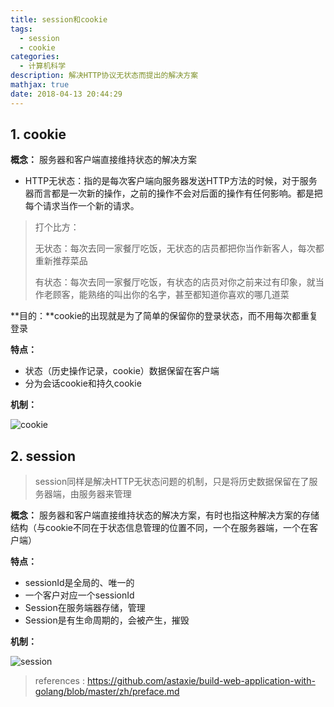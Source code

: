 ```yaml
---
title: session和cookie
tags:
  - session
  - cookie
categories:
  - 计算机科学
description: 解决HTTP协议无状态而提出的解决方案
mathjax: true
date: 2018-04-13 20:44:29
---
```


## 1. cookie

**概念：**  服务器和客户端直接维持状态的解决方案

- HTTP无状态：指的是每次客户端向服务器发送HTTP方法的时候，对于服务器而言都是一次新的操作，之前的操作不会对后面的操作有任何影响。都是把每个请求当作一个新的请求。

> 打个比方：
>
> 无状态：每次去同一家餐厅吃饭，无状态的店员都把你当作新客人，每次都重新推荐菜品
>
> 有状态：每次去同一家餐厅吃饭，有状态的店员对你之前来过有印象，就当作老顾客，能熟络的叫出你的名字，甚至都知道你喜欢的哪几道菜

**目的：**cookie的出现就是为了简单的保留你的登录状态，而不用每次都重复登录

**特点：**

- 状态（历史操作记录，cookie）数据保留在客户端
- 分为会话cookie和持久cookie

**机制：**

![cookie](session和cookie/cookie.png)



## 2. session

> session同样是解决HTTP无状态问题的机制，只是将历史数据保留在了服务器端，由服务器来管理

**概念：** 服务器和客户端直接维持状态的解决方案，有时也指这种解决方案的存储结构（与cookie不同在于状态信息管理的位置不同，一个在服务器端，一个在客户端）

**特点：**

- sessionId是全局的、唯一的
- 一个客户对应一个sessionId
- Session在服务端器存储，管理
- Session是有生命周期的，会被产生，摧毁

**机制：**



![session](session和cookie/session.png)



> references : https://github.com/astaxie/build-web-application-with-golang/blob/master/zh/preface.md

